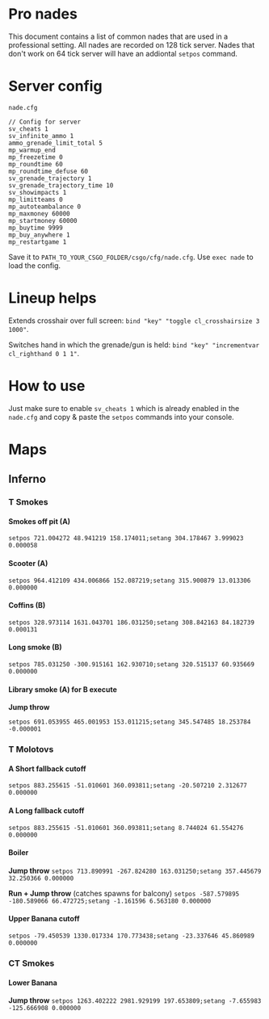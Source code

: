 # Pro nades
This document contains a list of common nades that are used in a professional setting. All nades are recorded on 128 tick server. Nades that don't work on 64 tick server will have an addiontal `setpos` command.

# Server config
`nade.cfg`

``` 
// Config for server
sv_cheats 1
sv_infinite_ammo 1
ammo_grenade_limit_total 5
mp_warmup_end
mp_freezetime 0
mp_roundtime 60
mp_roundtime_defuse 60
sv_grenade_trajectory 1
sv_grenade_trajectory_time 10
sv_showimpacts 1
mp_limitteams 0
mp_autoteambalance 0
mp_maxmoney 60000
mp_startmoney 60000
mp_buytime 9999
mp_buy_anywhere 1
mp_restartgame 1
```
Save it to `PATH_TO_YOUR_CSGO_FOLDER/csgo/cfg/nade.cfg`. Use `exec nade` to load the config.
# Lineup helps
Extends crosshair over full screen:
`bind "key" "toggle cl_crosshairsize 3 1000"`.

Switches hand in which the grenade/gun is held:
`bind "key" "incrementvar cl_righthand 0 1 1"`.

# How to use
Just make sure to enable `sv_cheats 1` which is already enabled in the `nade.cfg` and copy & paste the `setpos` commands into your console. 

# Maps


## Inferno

### T Smokes
#### Smokes off pit (A)

`setpos 721.004272 48.941219 158.174011;setang 304.178467 3.999023 0.000058`

#### Scooter (A)

`setpos 964.412109 434.006866 152.087219;setang 315.900879 13.013306 0.000000`

#### Coffins (B)

`setpos 328.973114 1631.043701 186.031250;setang 308.842163 84.182739 0.000131`

#### Long smoke (B)

`setpos 785.031250 -300.915161 162.930710;setang 320.515137 60.935669 0.000000`

#### Library smoke (A) for B execute

**Jump throw**

`setpos 691.053955 465.001953 153.011215;setang 345.547485 18.253784 -0.000001`

### T Molotovs 
#### A Short fallback cutoff
`setpos 883.255615 -51.010601 360.093811;setang -20.507210 2.312677 0.000000`

#### A Long fallback cutoff
`setpos 883.255615 -51.010601 360.093811;setang 8.744024 61.554276 0.000000`

#### Boiler

**Jump throw**
`setpos 713.890991 -267.824280 163.031250;setang 357.445679 32.250366 0.000000`

**Run + Jump throw** (catches spawns for balcony)
`setpos -587.579895 -180.589066 66.472725;setang -1.161596 6.563180 0.000000`

#### Upper Banana cutoff
`setpos -79.450539 1330.017334 170.773438;setang -23.337646 45.860989 0.000000`
### CT Smokes

#### Lower Banana

**Jump throw**
`setpos 1263.402222 2981.929199 197.653809;setang -7.655983 -125.666908 0.000000`
